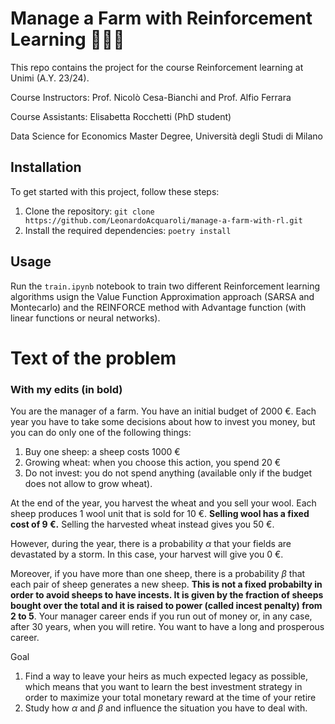 # Manage a Farm with Reinforcement Learning 👨🏻‍🌾

This repo contains the project for the course Reinforcement learning at Unimi (A.Y. 23/24).

Course Instructors: Prof. Nicolò Cesa-Bianchi and Prof. Alfio Ferrara

Course Assistants: Elisabetta Rocchetti (PhD student)

Data Science for Economics Master Degree, Università degli Studi di Milano

## Installation

To get started with this project, follow these steps:

1. Clone the repository: `git clone https://github.com/LeonardoAcquaroli/manage-a-farm-with-rl.git`
2. Install the required dependencies: `poetry install`

## Usage

Run the `train.ipynb` notebook to train two different Reinforcement learning algorithms usign the Value Function Approximation approach (SARSA and Montecarlo) and the REINFORCE method with Advantage function (with linear functions or neural networks).

# Text of the problem
### With my edits (in bold)
You are the manager of a farm. You have an initial budget of 2000 €. Each year you have to take some decisions about how to invest you money, but you can do only one of the following things:
1. Buy one sheep: a sheep costs 1000 €
2. Growing wheat: when you choose this action, you spend 20 €
3. Do not invest: you do not spend anything (available only if the budget does not allow to grow wheat).

At the end of the year, you harvest the wheat and you sell your wool. Each sheep produces 1 wool unit that is sold for 10 €. **Selling wool has a fixed cost of 9 €.** Selling the harvested wheat instead gives you 50 €.

However, during the year, there is a probability $\alpha$ that your fields are devastated by a storm. In this case, your harvest will give you 0 €.

Moreover, if you have more than one sheep, there is a probability $\beta$ that each pair of sheep generates a new sheep.
**This is not a fixed probabilty in order to avoid sheeps to have incests. It is given by the fraction of sheeps bought over the total and it is raised to power (called incest penalty) from 2 to 5**.
Your manager career ends if you run out of money or, in any case, after 30 years, when you will retire.
You want to have a long and prosperous career.

Goal
1. Find a way to leave your heirs as much expected legacy as possible, which means that you want to learn
the best investment strategy in order to maximize your total monetary reward at the time of your retire
2. Study how $\alpha$ and $\beta$ and influence the situation you have to deal with.

